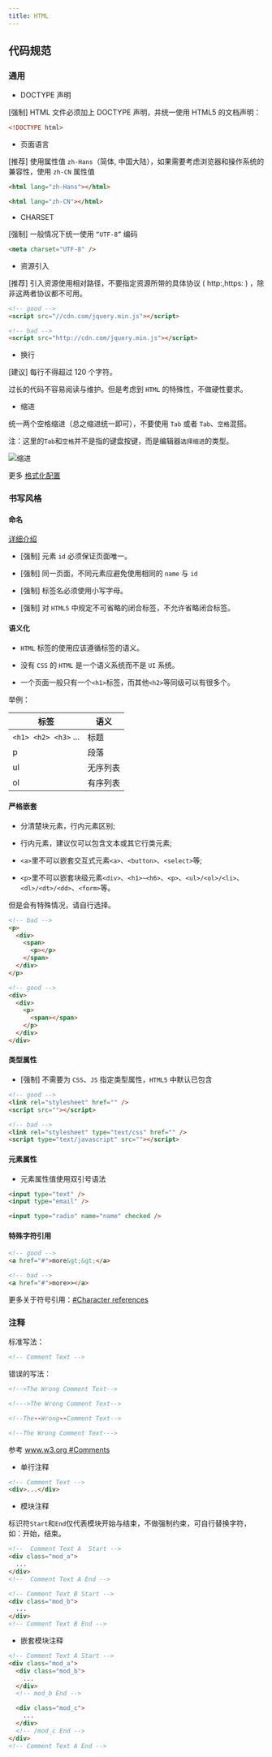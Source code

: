 ```yaml
---
title: HTML
---
```


## 代码规范

### 通用

- DOCTYPE 声明

[强制] HTML 文件必须加上 DOCTYPE 声明，并统一使用 HTML5 的文档声明：

```html
<!DOCTYPE html>
```

- 页面语言

[推荐] 使用属性值 `zh-Hans`（简体, 中国大陆），如果需要考虑浏览器和操作系统的兼容性，使用 `zh-CN` 属性值

```html
<html lang="zh-Hans"></html>

<html lang="zh-CN"></html>
```

- CHARSET

[强制] 一般情况下统一使用 `“UTF-8”` 编码

```html
<meta charset="UTF-8" />
```

- 资源引入

[推荐] 引入资源使用相对路径，不要指定资源所带的具体协议 ( http:,https: ) ，除非这两者协议都不可用。

```html
<!-- good -->
<script src="//cdn.com/jquery.min.js"></script>

<!-- bad -->
<script src="http://cdn.com/jquery.min.js"></script>
```

- 换行

[建议] 每行不得超过 120 个字符。

过长的代码不容易阅读与维护。但是考虑到 `HTML` 的特殊性，不做硬性要求。

- 缩进

统一两个空格缩进（总之缩进统一即可），不要使用 `Tab` 或者 `Tab`、`空格`混搭。

注：这里的`Tab`和`空格`并不是指的键盘按键，而是编辑器`选择缩进`的类型。

![缩进](~@/VSCode/Spaces.png)

更多 [格式化配置](/frontend/VSCode.html#配置换行)

### 书写风格

#### 命名

[详细介绍](/frontend/Name.html#classname-命名)

- [强制] 元素 `id` 必须保证页面唯一。

- [强制] 同一页面，不同元素应避免使用相同的 `name` 与 `id`

- [强制] 标签名必须使用小写字母。

- [强制] 对 `HTML5` 中规定不可省略的闭合标签，不允许省略闭合标签。

#### 语义化

- `HTML` 标签的使用应该遵循标签的语义。

- 没有 `CSS` 的 `HTML` 是一个语义系统而不是 `UI` 系统。

- 一个页面一般只有一个`<h1>`标签，而其他`<h2>`等同级可以有很多个。

举例：

| 标签                 | 语义     |
| -------------------- | -------- |
| `<h1> <h2> <h3>` ... | 标题     |
| p                    | 段落     |
| ul                   | 无序列表 |
| ol                   | 有序列表 |

#### 严格嵌套

- 分清楚块元素，行内元素区别;

- 行内元素，建议仅可以包含文本或其它行类元素;

- `<a>`里不可以嵌套交互式元素`<a>`、`<button>`、`<select>`等;

- `<p>`里不可以嵌套块级元素`<div>`、`<h1>~<h6>`、`<p>`、`<ul>/<ol>/<li>`、`<dl>/<dt>/<dd>`、`<form>`等。

但是会有特殊情况，请自行选择。

```html
<!-- bad -->
<p>
  <div>
    <span>
      <p></p>
    </span>
  </div>
</p>

<!-- good -->
<div>
  <div>
    <p>
      <span></span>
    </p>
  </div>
</div>
```

#### 类型属性

- [强制] 不需要为 `CSS`、`JS` 指定类型属性，`HTML5` 中默认已包含

```html
<!-- good -->
<link rel="stylesheet" href="" />
<script src=""></script>

<!-- bad -->
<link rel="stylesheet" type="text/css" href="" />
<script type="text/javascript" src=""></script>
```

#### 元素属性

- 元素属性值使用双引号语法

```html
<input type="text" />
<input type="email" />

<input type="radio" name="name" checked />
```

#### 特殊字符引用

```html
<!-- good -->
<a href="#">more&gt;&gt;</a>

<!-- bad -->
<a href="#">more>></a>
```

更多关于符号引用：[#Character references](http://www.w3.org/TR/html5/syntax.html#character-references)

### 注释

标准写法：

```html
<!-- Comment Text -->
```

错误的写法：

```html
<!-->The Wrong Comment Text-->

<!--->The Wrong Comment Text-->

<!--The--Wrong--Comment Text-->

<!--The Wrong Comment Text--->
```

参考 [www.w3.org #Comments](http://www.w3.org/TR/2014/REC-html5-20141028/syntax.html#comments)

- 单行注释

```html
<!-- Comment Text -->
<div>...</div>
```

- 模块注释

标识符`Start`和`End`仅代表模块开始与结束，不做强制约束，可自行替换字符，如：开始，结束。

```html
<!--  Comment Text A  Start -->
<div class="mod_a">
  ...
</div>
<!--  Comment Text A End -->

<!-- Comment Text B Start -->
<div class="mod_b">
  ...
</div>
<!-- Comment Text B End -->
```

- 嵌套模块注释

```html
<!-- Comment Text A Start -->
<div class="mod_a">
  <div class="mod_b">
    ...
  </div>
  <!-- mod_b End -->

  <div class="mod_c">
    ...
  </div>
  <!-- /mod_c End -->
</div>
<!-- Comment Text A End -->
```
